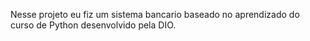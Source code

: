 Nesse projeto eu fiz um sistema bancario baseado no aprendizado do curso de Python desenvolvido pela DIO.
